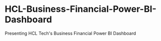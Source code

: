 # HCL-Business-Financial-Power-BI-Dashboard
  Presenting HCL Tech's Business Financial Power BI Dashboard 
